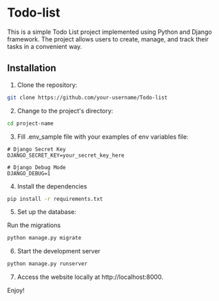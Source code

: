 # Todo-list
This is a simple Todo List project implemented using Python and Django framework. The project allows users to create, manage, and track their tasks in a convenient way.

## Installation
1. Clone the repository:

```bash
git clone https://github.com/your-username/Todo-list
```
2. Change to the project's directory:
```bash
cd project-name
```
3. Fill .env_sample file with your examples of env variables
file:
```
# Django Secret Key
DJANGO_SECRET_KEY=your_secret_key_here

# Django Debug Mode
DJANGO_DEBUG=1
```

4. Install the dependencies

```bash
pip install -r requirements.txt
```

5. Set up the database:

Run the migrations

```bash
python manage.py migrate
```

6. Start the development server

```bash
python manage.py runserver
```

7. Access the website locally at http://localhost:8000.


Enjoy!